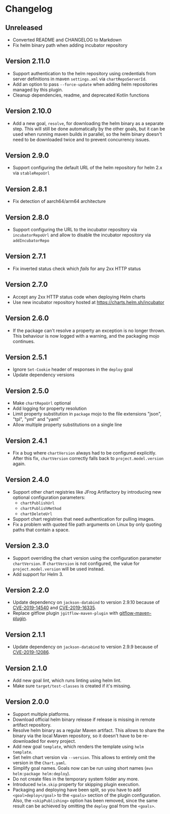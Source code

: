 # Changelog

## Unreleased

* Converted README and CHANGELOG to Markdown
* Fix helm binary path when adding incubator repository

## Version 2.11.0

* Support authentication to the helm repository using credentials from server definitions in maven `settings.xml` via `chartRepoServerId`.
* Add an option to pass `--force-update` when adding helm repositories managed by this plugin.
* Cleanup dependencies, readme, and deprecated Kotlin functions

## Version 2.10.0

* Add a new goal, `resolve`, for downloading the helm binary as a separate step. This will still be done automatically
  by the other goals, but it can be used when running maven builds in parallel, so the helm binary doesn't need to be
  downloaded twice and to prevent concurrency issues.

## Version 2.9.0

* Support configuring the default URL of the helm repository for helm 2.x via `stableRepoUrl`

## Version 2.8.1

* Fix detection of aarch64/arm64 architecture

## Version 2.8.0

* Support configuring the URL to the incubator repository via `incubatorRepoUrl` and allow to disable the incubator repository via `addIncubatorRepo`

## Version 2.7.1

* Fix inverted status check which _fails_ for any 2xx HTTP status

## Version 2.7.0

* Accept any 2xx HTTP status code when deploying Helm charts
* Use new incubator repository hosted at https://charts.helm.sh/incubator

## Version 2.6.0

* If the package can't resolve a property an exception is no longer thrown. This behaviour is now logged with a
  warning, and the packaging mojo continues.

## Version 2.5.1

* Ignore `Set-Cookie` header of responses in the `deploy` goal
* Update dependency versions

## Version 2.5.0

* Make `chartRepoUrl` optional
* Add logging for property resolution
* Limit property substitution in `package` mojo to the file extensions "json", "tpl", "yml" and "yaml"
* Allow multiple property substitutions on a single line

## Version 2.4.1

* Fix a bug where `chartVersion` always had to be configured explicitly. After this fix, `chartVersion` correctly falls
  back to `project.model.version` again.

## Version 2.4.0

* Support other chart registries like JFrog Artifactory by introducing new optional configuration parameters:
  * `chartPublishUrl`
  * `chartPublishMethod`
  * `chartDeleteUrl`
* Support chart registries that need authentication for pulling images.
* Fix a problem with quoted file path arguments on Linux by only quoting paths that contain a space.

## Version 2.3.0

* Support overriding the chart version using the configuration parameter `chartVersion`. If `chartVersion` is not
  configured, the value for `project.model.version` will be used instead.
* Add support for Helm 3.

## Version 2.2.0

* Update dependency on `jackson-databind` to version 2.9.10 because of
  [CVE-2019-14540](https://nvd.nist.gov/vuln/detail/CVE-2019-14540) and
  [CVE-2019-16335](https://nvd.nist.gov/vuln/detail/CVE-2019-16335).
* Replace gitflow plugin `jgitflow-maven-plugin` with
  [gitflow-maven-plugin](https://github.com/aleksandr-m/gitflow-maven-plugin).

## Version 2.1.1

* Update dependency on `jackson-databind` to version 2.9.9 because of
  [CVE-2019-12086](https://nvd.nist.gov/vuln/detail/CVE-2019-12086).

## Version 2.1.0

* Add new goal lint, which runs linting using helm lint.
* Make sure `target/test-classes` is created if it's missing.

## Version 2.0.0

* Support multiple platforms.
* Download official helm binary release if release is missing in remote artifact repository.
* Resolve helm binary as a regular Maven artifact. This allows to share the binary via the local Maven repository,
  so it doesn't have to be re-downloaded for every project.
* Add new goal `template`, which renders the template using `helm template`.
* Set helm chart version via `--version`. This allows to entirely omit the version in the `Chart.yaml`.
* Simplify goal names. Goals now can be run using short names (`mvn helm:package helm:deploy`).
* Do not create files in the temporary system folder any more.
* Introduced `helm.skip` property for skipping plugin execution.
* Packaging and deploying have been split, so you have to add `<goal>deploy</goal>` to the `<goals>` section of the
  plugin configuration. Also, the `<skipPublishing>` option has been removed, since the same result can be achieved by
  omitting the `deploy` goal from the `<goals>`.
